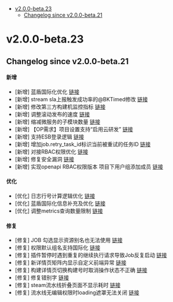 <!-- BEGIN MUNGE: GENERATED_TOC -->
- [v2.0.0-beta.23](#v200-beta23)
   - [Changelog since v2.0.0-beta.21](#changelog-since-v200-beta21)

<!-- END MUNGE: GENERATED_TOC -->



<!-- NEW RELEASE NOTES ENTRY -->
# v2.0.0-beta.23
## Changelog since v2.0.0-beta.21
#### 新增
- [新增] 蓝盾国际化优化 [链接](http://github.com/TencentBlueKing/bk-ci/issues/8975)
- [新增] stream sla上报触发成功率的@BKTimed修改 [链接](http://github.com/TencentBlueKing/bk-ci/issues/9242)
- [新增] 修改第三方构建机监控指标 [链接](http://github.com/TencentBlueKing/bk-ci/issues/8418)
- [新增] 调整滚动发布的速度 [链接](http://github.com/TencentBlueKing/bk-ci/issues/9167)
- [新增] 缩减微服务的子模块数量 [链接](http://github.com/TencentBlueKing/bk-ci/issues/9166)
- [新增] 【OP需求】项目设置支持“启用云研发” [链接](http://github.com/TencentBlueKing/bk-ci/issues/9178)
- [新增] 支持ESB登录逻辑 [链接](http://github.com/TencentBlueKing/bk-ci/issues/9141)
- [新增] 增加job.retry_task_id标识当前被重试的任务ID [链接](http://github.com/TencentBlueKing/bk-ci/issues/9173)
- [新增] 对接RBAC权限优化 [链接](http://github.com/TencentBlueKing/bk-ci/issues/9149)
- [新增] 修复安全漏洞 [链接](http://github.com/TencentBlueKing/bk-ci/issues/9181)
- [新增] 实现openapi RBAC权限版本 项目下用户组添加成员 [链接](http://github.com/TencentBlueKing/bk-ci/issues/9093)

#### 优化
- [优化] 日志行号计算逻辑优化 [链接](http://github.com/TencentBlueKing/bk-ci/issues/9191)
- [优化] 蓝盾国际化信息补充及优化 [链接](http://github.com/TencentBlueKing/bk-ci/issues/9074)
- [优化] 调整metrics查询数量限制 [链接](http://github.com/TencentBlueKing/bk-ci/issues/9124)

#### 修复
- [修复] JOB 勾选显示资源别名也无法使用 [链接](http://github.com/TencentBlueKing/bk-ci/issues/9255)
- [修复] 权限默认组名支持国际化 [链接](http://github.com/TencentBlueKing/bk-ci/issues/9254)
- [修复] 插件暂停时遇到重复的继续执行请求导致Job反复启动 [链接](http://github.com/TencentBlueKing/bk-ci/issues/9113)
- [修复] 新详情页矩阵内显示自定义前端异常 [链接](http://github.com/TencentBlueKing/bk-ci/issues/9201)
- [修复] 构建详情页切换构建号时取消操作状态不正确 [链接](http://github.com/TencentBlueKing/bk-ci/issues/9164)
- [修复] 修复错别字 [链接](http://github.com/TencentBlueKing/bk-ci/issues/9135)
- [修复] steam流水线折叠页面不显示耗时 [链接](http://github.com/TencentBlueKing/bk-ci/issues/9162)
- [修复] 流水线无编辑权限时loading遮罩无法关闭 [链接](http://github.com/TencentBlueKing/bk-ci/issues/9156)
